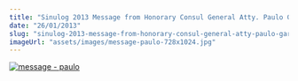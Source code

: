 ```yaml
---
title: "Sinulog 2013 Message from Honorary Consul General Atty. Paulo Garcia"
date: "26/01/2013"
slug: "sinulog-2013-message-from-honorary-consul-general-atty-paulo-garcia"
imageUrl: "assets/images/message-paulo-728x1024.jpg"
---
```


[![message - paulo](https://i0.wp.com/santonino-nz.org/wp-content/uploads/2013/01/message-paulo-728x1024.jpg?resize=728%2C1024)](https://i0.wp.com/santonino-nz.org/wp-content/uploads/2013/01/message-paulo.jpg)